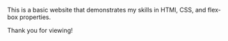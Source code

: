This is a basic website that demonstrates my skills in HTMl, CSS, and flex-box properties.

Thank you for viewing!